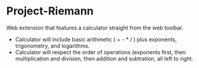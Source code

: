 # Project-Riemann
Web extension that features a calculator straight from the web toolbar.

- Calculator will include basic arithmetic ( + - * / ) plus exponents, trigonometry, and logarithms.
- Calculator will respect the order of operations (exponents first, then multiplication and division, then addition and subtration, all left to right. 
